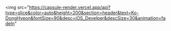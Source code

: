 <img src="https://capsule-render.vercel.app/api?type=slice&color=auto&height=200&section=header&text=Ko-DongHyeon&fontSize=90&desc=iOS_Develper&descSize=30&animation=fadeIn"

<!--
**Gosorasora/Gosorasora** is a ✨ _special_ ✨ repository because its `README.md` (this file) appears on your GitHub profile.

Here are some ideas to get you started:


- 🔭 I’m currently working on ...
- 🌱 I’m currently learning ...
- 👯 I’m looking to collaborate on ...
- 🤔 I’m looking for help with ...
- 💬 Ask me about ...
- 📫 How to reach me: ...
- 😄 Pronouns: ...
- ⚡ Fun fact: ...
-->
